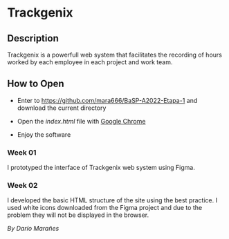 # Trackgenix

## Description

Trackgenix is a powerfull web system that facilitates the recording of hours worked by each employee in each project and work team.

## How to Open

- Enter to https://github.com/mara666/BaSP-A2022-Etapa-1 and download the current directory

- Open the _index.html_ file with [Google Chrome](https://www.google.com/intl/es-419/chrome/)

- Enjoy the software

### Week 01

I prototyped the interface of Trackgenix web system using Figma.

### Week 02

I developed the basic HTML structure of the site using the best practice.
I used white icons downloaded from the Figma project and due to the problem they will not be displayed in the browser.

_By Darío Marañes_
